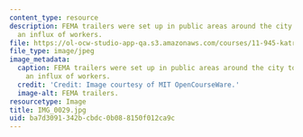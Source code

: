 ```yaml
---
content_type: resource
description: FEMA trailers were set up in public areas around the city to accommodate
  an influx of workers.
file: https://ol-ocw-studio-app-qa.s3.amazonaws.com/courses/11-945-katrina-practicum-spring-2006/ba7d3091342bcbdc0b088150f012ca9c_IMG_0029.jpg
file_type: image/jpeg
image_metadata:
  caption: FEMA trailers were set up in public areas around the city to accommodate
    an influx of workers.
  credit: 'Credit: Image courtesy of MIT OpenCourseWare.'
  image-alt: FEMA trailers.
resourcetype: Image
title: IMG_0029.jpg
uid: ba7d3091-342b-cbdc-0b08-8150f012ca9c
---
```

